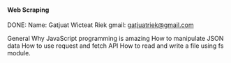 #### Web Scraping
DONE: 
Name: Gatjuat Wicteat Riek
gmail: gatjuatriek@gmail.com


General
Why JavaScript programming is amazing
How to manipulate JSON data
How to use request and fetch API
How to read and write a file using fs module.


